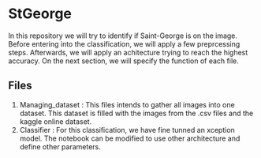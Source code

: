 # StGeorge
In this repository we will try to identify if Saint-George is on the image. Before entering into the classification, we will apply a few preprcessing steps. Afterwards, we will apply an achitecture trying to reach the highest accuracy. On the next section, we will specify the function of each file. 

## Files 
1. Managing_dataset : This files intends to gather all images into one dataset. This dataset is filled with the images from the .csv files and the kaggle online dataset. 
2. Classifier : For this classification, we have fine tunned an xception model. The notebook can be modified to use other architecture and define other parameters.
